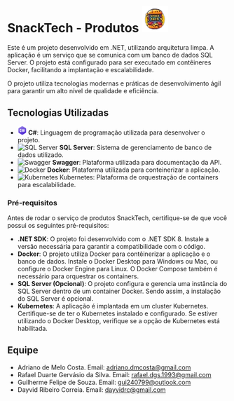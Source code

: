 # SnackTech - Produtos ![ ](LogoSnackTech.png)

Este é um projeto desenvolvido em .NET, utilizando arquitetura limpa. A aplicação é um serviço que se comunica com um banco de dados SQL Server. O projeto está configurado para ser executado em contêineres Docker, facilitando a implantação e escalabilidade.

O projeto utiliza tecnologias modernas e práticas de desenvolvimento ágil para garantir um alto nível de qualidade e eficiência.

## Tecnologias Utilizadas

- <img src="https://raw.githubusercontent.com/github/explore/main/topics/csharp/csharp.png" alt="C#" width="20"/> **C#**: Linguagem de programação utilizada para desenvolver o projeto.
- <img src="https://www.svgrepo.com/show/303229/microsoft-sql-server-logo.svg" alt="SQL Server" width="20"/> **SQL Server**: Sistema de gerenciamento de banco de dados utilizado.
- <img src="https://static1.smartbear.co/swagger/media/assets/swagger_fav.png" alt="Swagger" width="20"/> **Swagger**: Plataforma utilizada para documentação da API.
- <img src="https://www.docker.com/wp-content/uploads/2022/03/Moby-logo.png" alt="Docker" width="20"/> **Docker**: Plataforma utilizada para conteinerizar a aplicação.
- <img src="https://cdn2.iconfinder.com/data/icons/mixd/512/20_kubernetes-512.png" alt="Kubernetes" width="20"/> Kubernetes: Plataforma de orquestração de containers para escalabilidade.

### Pré-requisitos

Antes de rodar o serviço de produtos SnackTech, certifique-se de que você possui os seguintes pré-requisitos:

- **.NET SDK**: O projeto foi desenvolvido com o .NET SDK 8. Instale a versão necessária para garantir a compatibilidade com o código.
- **Docker**: O projeto utiliza Docker para contêinerizar a aplicação e o banco de dados. Instale o Docker Desktop para Windows ou Mac, ou configure o Docker Engine para Linux. O Docker Compose também é necessário para orquestrar os containers.
- **SQL Server (Opcional)**: O projeto configura e gerencia uma instância do SQL Server dentro de um container Docker. Sendo assim, a instalação do SQL Server é opcional.
- **Kubernetes**: A aplicação é implantada em um cluster Kubernetes. Certifique-se de ter o Kubernetes instalado e configurado. Se estiver utilizando o Docker Desktop, verifique se a opção de Kubernetes está habilitada.


## Equipe

* Adriano de Melo Costa. Email: adriano.dmcosta@gmail.com
* Rafael Duarte Gervásio da Silva. Email: rafael.dgs.1993@gmail.com
* Guilherme Felipe de Souza. Email: gui240799@outlook.com
* Dayvid Ribeiro Correia. Email: dayvidrc@gmail.com


